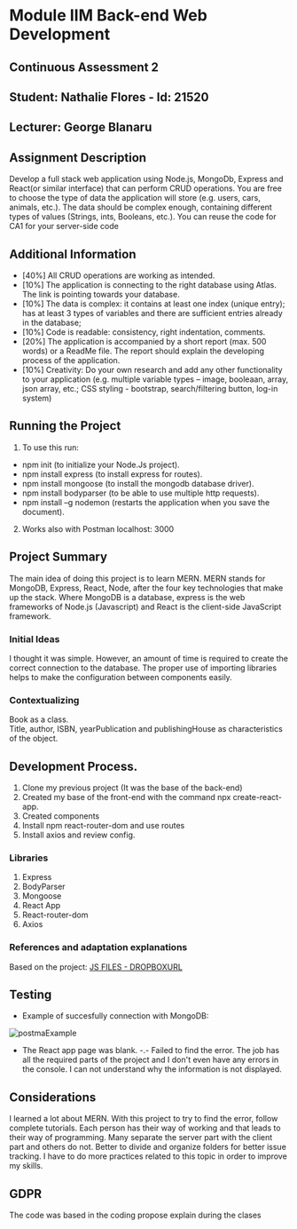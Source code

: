 # Module IIM Back-end Web Development
## Continuous Assessment 2 
## Student: Nathalie Flores - Id: 21520
## Lecturer: George Blanaru

## Assignment Description  
Develop a full stack web application using Node.js, MongoDb, Express and React(or similar interface)
that can perform CRUD operations. You are free to choose the type of data the application will store
(e.g. users, cars, animals, etc.). The data should be complex enough, containing different types of
values (Strings, ints, Booleans, etc.). You can reuse the code for CA1 for your server-side code

## Additional Information 
- [40%] All CRUD operations are working as intended.
- [10%] The application is connecting to the right database using Atlas. The link is pointing towards
your database.
- [10%] The data is complex: it contains at least one index (unique entry); has at least 3 types of
variables and there are sufficient entries already in the database;
- [10%] Code is readable: consistency, right indentation, comments.
- [20%] The application is accompanied by a short report (max. 500 words) or a ReadMe file. The
report should explain the developing process of the application.
- [10%] Creativity: Do your own research and add any other functionality to your application (e.g.
multiple variable types – image, booleaan, array, json array, etc.; CSS styling - bootstrap,
search/filtering button, log-in system)

## Running the Project
1. To use this run: 
- npm init (to initialize your Node.Js project).<br>
- npm install express (to install express for routes).<br>
- npm install mongoose (to install the mongodb database driver).<br>
- npm install bodyparser (to be able to use multiple http requests).<br>
- npm install –g nodemon (restarts the application when you save the document).<br>
2. Works also with Postman localhost: 3000

## Project Summary
The main idea of doing this project is to learn MERN. MERN stands for MongoDB, Express, React, Node, after the four key technologies that make up the stack. Where MongoDB is a database, express is the web frameworks of Node.js (Javascript) and React is the client-side JavaScript framework. 

### Initial Ideas
I thought it was simple. However, an amount of time is required to create the correct connection to the database. The proper use of importing libraries helps to make the configuration between components easily. 

### Contextualizing
Book as a class. <br>
Title, author, ISBN, yearPublication and publishingHouse as characteristics of the object.

## Development Process. 
1. Clone my previous project (It was the base of the back-end)
2. Created my base of the front-end with the command npx create-react-app.
3. Created components
4. Install npm react-router-dom and use routes
5. Install axios and review config. 

### Libraries 
1. Express
2. BodyParser
3. Mongoose
4. React App
5. React-router-dom
6. Axios

### References and adaptation explanations
Based on the project:
[JS FILES - DROPBOXURL](https://dorsetdemo-my.sharepoint.com/personal/george_blanaru_faculty_dorset-college_ie/_layouts/15/onedrive.aspx?id=%2Fpersonal%2Fgeorge%5Fblanaru%5Ffaculty%5Fdorset%2Dcollege%5Fie%2FDocuments%2FJS%20FILES)

## Testing
* Example of succesfully connection with MongoDB:

![postmaExample](https://user-images.githubusercontent.com/65398774/143224634-8042b8f1-253f-4f2d-b000-e1903363f519.png)

* The React app page was blank. -.- Failed to find the error. The job has all the required parts of the project and I don't even have any errors in the console. I can not understand why the information is not displayed.


## Considerations
I learned a lot about MERN. With this project to try to find the error, follow complete tutorials. Each person has their way of working and that leads to their way of programming. Many separate the server part with the client part and others do not. Better to divide and organize folders for better issue tracking. I have to do more practices related to this topic in order to improve my skills.

## GDPR
The code was based in the coding propose explain during the clases<br>
